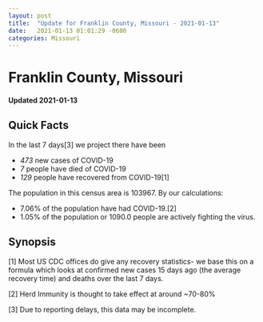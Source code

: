 ```yaml
---
layout: post
title:  "Update for Franklin County, Missouri - 2021-01-13"
date:   2021-01-13 01:01:29 -0600
categories: Missouri
---
```


# Franklin County, Missouri
#### Updated 2021-01-13

## Quick Facts

In the last 7 days[3] we project there have been
- *473* new cases of COVID-19
- *7* people have died of COVID-19
- *129* people have recovered from COVID-19[1]

The population in this census area is 103967. By our calculations:
- 7.06% of the population have had COVID-19.[2]
- 1.05% of the population or 1090.0 people are actively fighting the virus.

## Synopsis




[1] Most US CDC offices do give any recovery statistics- we base this on a formula which looks at confirmed new cases
15 days ago (the average recovery time) and deaths over the last 7 days.

[2] Herd Immunity is thought to take effect at around ~70-80%

[3] Due to reporting delays, this data may be incomplete.
 
    